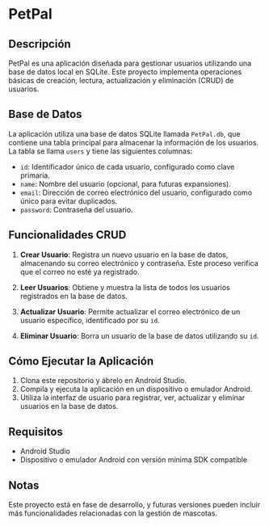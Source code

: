# PetPal

## Descripción

PetPal es una aplicación diseñada para gestionar usuarios utilizando una base de datos local en SQLite. Este proyecto implementa operaciones básicas de creación, lectura, actualización y eliminación (CRUD) de usuarios.

## Base de Datos

La aplicación utiliza una base de datos SQLite llamada `PetPal.db`, que contiene una tabla principal para almacenar la información de los usuarios. La tabla se llama `users` y tiene las siguientes columnas:

- `id`: Identificador único de cada usuario, configurado como clave primaria.
- `name`: Nombre del usuario (opcional, para futuras expansiones).
- `email`: Dirección de correo electrónico del usuario, configurado como único para evitar duplicados.
- `password`: Contraseña del usuario.

## Funcionalidades CRUD

1. **Crear Usuario**: Registra un nuevo usuario en la base de datos, almacenando su correo electrónico y contraseña. Este proceso verifica que el correo no esté ya registrado.

2. **Leer Usuarios**: Obtiene y muestra la lista de todos los usuarios registrados en la base de datos.

3. **Actualizar Usuario**: Permite actualizar el correo electrónico de un usuario específico, identificado por su `id`.

4. **Eliminar Usuario**: Borra un usuario de la base de datos utilizando su `id`.

## Cómo Ejecutar la Aplicación

1. Clona este repositorio y ábrelo en Android Studio.
2. Compila y ejecuta la aplicación en un dispositivo o emulador Android.
3. Utiliza la interfaz de usuario para registrar, ver, actualizar y eliminar usuarios en la base de datos.

## Requisitos

- Android Studio
- Dispositivo o emulador Android con versión mínima SDK compatible

## Notas

Este proyecto está en fase de desarrollo, y futuras versiones pueden incluir más funcionalidades relacionadas con la gestión de mascotas.
